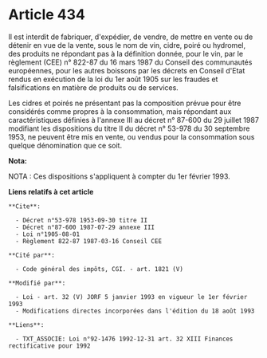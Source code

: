 # Article 434

Il est interdit de fabriquer, d'expédier, de vendre, de mettre en vente ou de détenir en vue de la vente, sous le nom de vin,
cidre, poiré ou hydromel, des produits ne répondant pas à la définition donnée, pour le vin, par le règlement (CEE) n° 822-87
du 16 mars 1987 du Conseil des communautés européennes, pour les autres boissons par les décrets en Conseil d'Etat rendus en
exécution de la loi du 1er août 1905 sur les fraudes et falsifications en matière de produits ou de services.

Les cidres et poirés ne présentant pas la composition prévue pour être considérés comme propres à la consommation, mais
répondant aux caractéristiques définies à l'annexe III au décret n° 87-600 du 29 juillet 1987 modifiant les dispositions du
titre II du décret n° 53-978 du 30 septembre 1953, ne peuvent être mis en vente, ou vendus pour la consommation sous quelque
dénomination que ce soit.

**Nota:**

NOTA : Ces dispositions s'appliquent à compter du 1er février 1993.

**Liens relatifs à cet article**

	**Cite**:

	  - Décret n°53-978 1953-09-30 titre II
	  - Décret n°87-600 1987-07-29 annexe III
	  - Loi n°1905-08-01
	  - Règlement 822-87 1987-03-16 Conseil CEE

	**Cité par**:

	  - Code général des impôts, CGI. - art. 1821 (V)

	**Modifié par**:

	  - Loi - art. 32 (V) JORF 5 janvier 1993 en vigueur le 1er février 1993
	  - Modifications directes incorporées dans l'édition du 18 août 1993

	**Liens**:

	  - TXT_ASSOCIE: Loi n°92-1476 1992-12-31 art. 32 XIII Finances rectificative pour 1992
